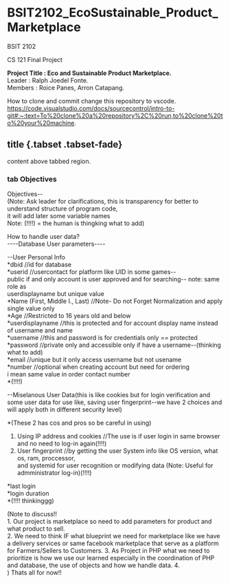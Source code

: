 ﻿# BSIT2102_EcoSustainable_Product_Marketplace

BSIT 2102<br>

CS 121 Final Project <br>

**Project Title : Eco and Sustainable Product Marketplace.**<br>
Leader : Ralph Joedel Fonte.<br>
Members :  Roice Panes, Arron Catapang.<br>


How to clone and commit change this repository to vscode.<br>
https://code.visualstudio.com/docs/sourcecontrol/intro-to-git#:~:text=To%20clone%20a%20repository%2C%20run,to%20clone%20to%20your%20machine.

## title {.tabset .tabset-fade}
content above tabbed region.

### tab Objectives

Objectives--<br>
    (Note: Ask leader for clarifications, this is transparency for better to understand structure of program code, 
    <br>it will add later some variable names<br> 
    Note: (!!!!) = the human is thingking what to add)<br> 

How to handle user data?<br>
----Database User parameters----<br>

--User Personal Info<br>
*dbid                               //id for database<br>
*userid                             //usercontact for platform like UID in some games--<br> 
                                    public if and only account is user approved and for searching-- note: same role as <br>userdisplayname but unique value<br>
*Name (First, Middle I., Last)      //Note- Do not Forget Normalization and apply single value only<br>
*Age                                //Restricted to 16 years old and below<br>
*userdisplayname                    //this is protected and for account display name instead of username and name<br>
*username                           //this and password is for credentials only == protected <br>
*password                           //private only and accessible only if have a username--(thinking what to add)<br>
*email                              //unique but it only access username but not usename<br>
*number                             //optional when creating account but need for ordering 
                                    <br>i mean same value in order contact number<br>
*(!!!!)

--Miselanous User Data(this is like cookies but for login verification and some user data for use like, saving user fingerprint--we have 2 choices and will apply both in different security level)<br> 

*(These 2 has cos and pros so be careful in using)<br> 
1. Using IP address and cookies //The use is if user login in same browser and no need to log-in again(!!!!)<br> 
2. User fingerprint //by getting the user System info like OS version, what os, ram, proccessor, <br> and systemid for user recognition or modifying data (Note: Useful for admministrator log-in)(!!!!)<br> 

*last login<br> 
*login duration<br> 
*(!!!! thinkinggg)<br> 

(Note to discuss!!<br> 
    1. Our project is marketplace so need to add parameters for product and what product to sell.<br>
    2. We need to think IF what blueprint we need for marketplace like we have a delivery services or same facebook marketplace that serve as a platform for Farmers/Sellers to Customers.
    3. As Project in PHP what we need to prioritize is how we use our learned especially in the coordination of PHP and database, the use of objects and how we handle data.
    4.  
    )
Thats all for now!!

